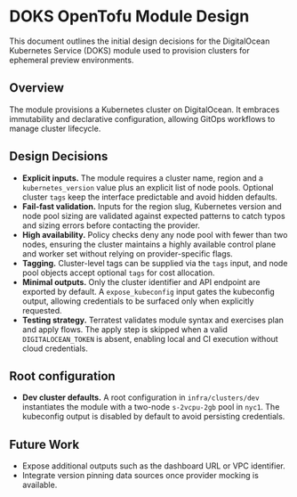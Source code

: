 # DOKS OpenTofu Module Design

This document outlines the initial design decisions for the DigitalOcean
Kubernetes Service (DOKS) module used to provision clusters for ephemeral
preview environments.

## Overview

The module provisions a Kubernetes cluster on DigitalOcean. It embraces
immutability and declarative configuration, allowing GitOps workflows to manage
cluster lifecycle.

## Design Decisions

- **Explicit inputs.** The module requires a cluster name, region and a
  `kubernetes_version` value plus an explicit list of node pools. Optional
  cluster `tags` keep the interface predictable and avoid hidden defaults.
- **Fail-fast validation.** Inputs for the region slug, Kubernetes version and
  node pool sizing are validated against expected patterns to catch typos and
  sizing errors before contacting the provider.
- **High availability.** Policy checks deny any node pool with fewer than two
  nodes, ensuring the cluster maintains a highly available control plane and
  worker set without relying on provider-specific flags.
- **Tagging.** Cluster-level tags can be supplied via the `tags` input, and
  node pool objects accept optional `tags` for cost allocation.
- **Minimal outputs.** Only the cluster identifier and API endpoint are
  exported by default. A `expose_kubeconfig` input gates the kubeconfig output,
  allowing credentials to be surfaced only when explicitly requested.
- **Testing strategy.** Terratest validates module syntax and exercises plan
  and apply flows. The apply step is skipped when a valid
  `DIGITALOCEAN_TOKEN` is absent, enabling local and CI execution without cloud
  credentials.

## Root configuration

- **Dev cluster defaults.** A root configuration in `infra/clusters/dev`
  instantiates the module with a two-node `s-2vcpu-2gb` pool in `nyc1`.
  The kubeconfig output is disabled by default to avoid persisting
  credentials.

## Future Work

- Expose additional outputs such as the dashboard URL or VPC identifier.
- Integrate version pinning data sources once provider mocking is available.
